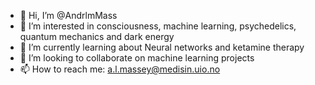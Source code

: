 - 👋 Hi, I’m @AndrlmMass
- 👀 I’m interested in consciousness, machine learning, psychedelics, quantum mechanics and dark energy
- 🌱 I’m currently learning about Neural networks and ketamine therapy
- 💞️ I’m looking to collaborate on machine learning projects
- 📫 How to reach me: a.l.massey@medisin.uio.no

<!---
AndrlmMass/AndrlmMass is a ✨ special ✨ repository because its `README.md` (this file) appears on your GitHub profile.
You can click the Preview link to take a look at your changes.
--->
